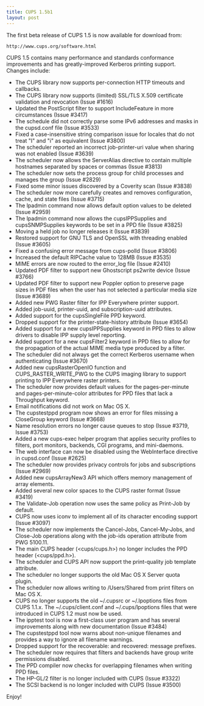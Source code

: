 ```yaml
---
title: CUPS 1.5b1
layout: post
---
```


The first beta release of CUPS 1.5 is now available for download from:

    http://www.cups.org/software.html

CUPS 1.5 contains many performance and standards conformance improvements and has greatly-improved Kerberos printing support. Changes include:

- The CUPS library now supports per-connection HTTP timeouts and callbacks.
- The CUPS library now supports (limited) SSL/TLS X.509 certificate validation and revocation (Issue #1616)
- Updated the PostScript filter to support IncludeFeature in more circumstances (Issue #3417)
- The schedule did not correctly parse some IPv6 addresses and masks in the cupsd.conf file (Issue #3533)
- Fixed a case-insensitive string comparison issue for locales that do not treat "I" and "i" as equivalent (Issue #3800)
- The scheduler reported an incorrect job-printer-uri value when sharing was not enabled (Issue #3639)
- The scheduler now allows the ServerAlias directive to contain multiple hostnames separated by spaces or commas (Issue #3813)
- The scheduler now sets the process group for child processes and manages the group (Issue #2829)
- Fixed some minor issues discovered by a Coverity scan (Issue #3838)
- The scheduler now more carefully creates and removes configuration, cache, and state files (Issue #3715)
- The lpadmin command now allows default option values to be deleted (Issue #2959)
- The lpadmin command now allows the cupsIPPSupplies and cupsSNMPSupplies keywords to be set in a PPD file (Issue #3825)
- Moving a held job no longer releases it (Issue #3839)
- Restored support for GNU TLS and OpenSSL with threading enabled (Issue #3605)
- Fixed a confusing error message from cups-polld (Issue #3806)
- Increased the default RIPCache value to 128MB (Issue #3535)
- MIME errors are now routed to the error_log file (Issue #2410)
- Updated PDF filter to support new Ghostscript ps2write device (Issue #3766)
- Updated PDF filter to support new Poppler option to preserve page sizes in PDF files when the user has not selected a particular media size (Issue #3689)
- Added new PWG Raster filter for IPP Everywhere printer support.
- Added job-uuid, printer-uuid, and subscription-uuid attributes.
- Added support for the cupsSingleFile PPD keyword.
- Dropped support for the printer-state-history attribute (Issue #3654)
- Added support for a new cupsIPPSupplies keyword in PPD files to allow drivers to disable IPP supply level reporting.
- Added support for a new cupsFilter2 keyword in PPD files to allow for the propagation of the actual MIME media type produced by a filter.
- The scheduler did not always get the correct Kerberos username when authenticating (Issue #3670)
- Added new cupsRasterOpenIO function and CUPS_RASTER_WRITE_PWG to the CUPS imaging library to support printing to IPP Everywhere raster printers.
- The scheduler now provides default values for the pages-per-minute and pages-per-minute-color attributes for PPD files that lack a Throughput keyword.
- Email notifications did not work on Mac OS X.
- The cupstestppd program now shows an error for files missing a CloseGroup keyword (Issue #3668)
- Name resolution errors no longer cause queues to stop (Issue #3719, Issue #3753)
- Added a new cups-exec helper program that applies security profiles to filters, port monitors, backends, CGI programs, and mini-daemons.
- The web interface can now be disabled using the WebInterface directive in cupsd.conf (Issue #2625)
- The scheduler now provides privacy controls for jobs and subscriptions (Issue #2969)
- Added new cupsArrayNew3 API which offers memory management of array elements.
- Added several new color spaces to the CUPS raster format (Issue #3419)
- The Validate-Job operation now uses the same policy as Print-Job by default.
- CUPS now uses iconv to implement all of its character encoding support (Issue #3097)
- The scheduler now implements the Cancel-Jobs, Cancel-My-Jobs, and Close-Job operations along with the job-ids operation attribute from PWG 5100.11.
- The main CUPS header (<cups/cups.h>) no longer includes the PPD header (<cups/ppd.h>).
- The scheduler and CUPS API now support the print-quality job template attribute.
- The scheduler no longer supports the old Mac OS X Server quota plugin.
- The scheduler now allows writing to /Users/Shared from print filters on Mac OS X.
- CUPS no longer supports the old ~/.cupsrc or ~/.lpoptions files from CUPS 1.1.x.  The ~/.cups/client.conf and ~/.cups/lpoptions files that were introduced in CUPS 1.2 must now be used.
- The ipptest tool is now a first-class user program and has several improvements along with new documentation (Issue #3484)
- The cupstestppd tool now warns about non-unique filenames and provides a way to ignore all filename warnings.
- Dropped support for the recoverable: and recovered: message prefixes.
- The scheduler now requires that filters and backends have group write permissions disabled.
- The PPD compiler now checks for overlapping filenames when writing PPD files.
- The HP-GL/2 filter is no longer included with CUPS (Issue #3322)
- The SCSI backend is no longer included with CUPS (Issue #3500)

Enjoy!


